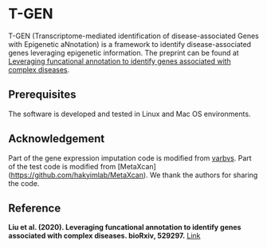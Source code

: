 # T-GEN

T-GEN (Transcriptome-mediated identification of disease-associated Genes with Epigenetic aNnotation) is a framework to identify disease-associated genes leveraging epigenetic information. The preprint can be found at [Leveraging funcational annotation to identify genes associated with complex diseases](https://www.biorxiv.org/content/10.1101/529297v4).

## Prerequisites
The software is developed and tested in Linux and Mac OS environments. 


## Acknowledgement
Part of the gene expression imputation code is modified from [varbvs](https://github.com/pcarbo/varbvs). Part of the test code is modified from [MetaXcan] (https://github.com/hakyimlab/MetaXcan). We thank the authors for sharing the code.

## Reference
**Liu et al. (2020). Leveraging funcational annotation to identify genes associated with complex diseases. bioRxiv, 529297.**
[Link](https://www.biorxiv.org/content/10.1101/529297v4)

